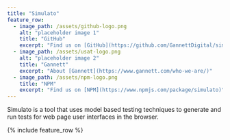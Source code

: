 ```yaml
---
title: "Simulato"
feature_row:
  - image_path: /assets/github-logo.png
    alt: "placeholder image 1"
    title: "GitHub"
    excerpt: "Find us on [GitHub](https://github.com/GannettDigital/simulato)"
  - image_path: /assets/usat-logo.png
    alt: "placeholder image 2"
    title: "Gannett"
    excerpt: "About [Gannett](https://www.gannett.com/who-we-are/)" 
  - image_path: /assets/npm-logo.png
    title: "NPM"
    excerpt: "Find us on [NPM](https://www.npmjs.com/package/simulato)"
---
```


Simulato is a tool that uses model based testing techniques to generate and run tests for web page user interfaces in the browser.

{% include feature_row %}